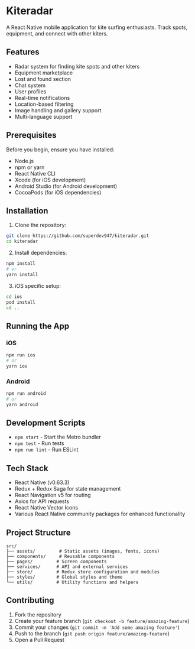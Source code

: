 # Kiteradar

A React Native mobile application for kite surfing enthusiasts. Track spots, equipment, and connect with other kiters.

## Features

- Radar system for finding kite spots and other kiters
- Equipment marketplace
- Lost and found section
- Chat system
- User profiles
- Real-time notifications
- Location-based filtering
- Image handling and gallery support
- Multi-language support

## Prerequisites

Before you begin, ensure you have installed:

- Node.js
- npm or yarn
- React Native CLI
- Xcode (for iOS development)
- Android Studio (for Android development)
- CocoaPods (for iOS dependencies)

## Installation

1. Clone the repository:
```bash
git clone https://github.com/superdev947/kiteradar.git
cd kiteradar
```

2. Install dependencies:
```bash
npm install
# or
yarn install
```

3. iOS specific setup:
```bash
cd ios
pod install
cd ..
```

## Running the App

### iOS

```bash
npm run ios
# or
yarn ios
```

### Android

```bash
npm run android
# or
yarn android
```

## Development Scripts

- `npm start` - Start the Metro bundler
- `npm test` - Run tests
- `npm run lint` - Run ESLint

## Tech Stack

- React Native (v0.63.3)
- Redux + Redux Saga for state management
- React Navigation v5 for routing
- Axios for API requests
- React Native Vector Icons
- Various React Native community packages for enhanced functionality

## Project Structure

```
src/
├── assets/         # Static assets (images, fonts, icons)
├── components/     # Reusable components
├── pages/         # Screen components
├── services/      # API and external services
├── store/         # Redux store configuration and modules
├── styles/        # Global styles and theme
└── utils/         # Utility functions and helpers
```

## Contributing

1. Fork the repository
2. Create your feature branch (`git checkout -b feature/amazing-feature`)
3. Commit your changes (`git commit -m 'Add some amazing feature'`)
4. Push to the branch (`git push origin feature/amazing-feature`)
5. Open a Pull Request
